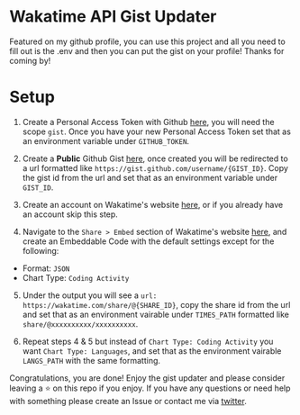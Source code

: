 # Wakatime API Gist Updater

Featured on my github profile, you can use this project and all you need to fill out is the .env and then you can put the gist on your profile! Thanks for coming by!

# Setup

1. Create a Personal Access Token with Github [here](https://github.com/settings/tokens), you will need the scope `gist`. Once you have your new Personal Access Token set that as an environment variable under `GITHUB_TOKEN`.

2. Create a **Public** Github Gist [here](https://gist.github.com/), once created you will be redirected to a url formatted like `https://gist.github.com/username/{GIST_ID}`. Copy the gist id from the url and set that as an environment variable under `GIST_ID`.

3. Create an account on Wakatime's website [here](https://wakatime.com/signup), or if you already have an account skip this step.

4. Navigate to the `Share > Embed` section of Wakatime's website [here](https://wakatime.com/share/embed), and create an Embeddable Code with the default settings except for the following:

- Format: `JSON`
- Chart Type: `Coding Activity`

5. Under the output you will see a `url: https://wakatime.com/share/@{SHARE_ID}`, copy the share id from the url and set that as an environment vairable under `TIMES_PATH` formatted like `share/@xxxxxxxxxx/xxxxxxxxxx`.

6. Repeat steps 4 & 5 but instead of `Chart Type: Coding Activity` you want `Chart Type: Languages`, and set that as the environment vairable `LANGS_PATH` with the same formatting.

Congratulations, you are done! Enjoy the gist updater and please consider leaving a ⭐ on this repo if you enjoy. If you have any questions or need help with something please create an Issue or contact me via [twitter](https://go.eli.tf/twitter).
